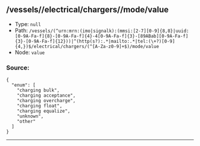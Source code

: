 ## /vessels/<RegExp>/electrical/chargers/<RegExp>/mode/value

* Type: `null`
* Path: `/vessels/(^urn:mrn:(imo|signalk):(mmsi:[2-7][0-9]{8,8}|uuid:[0-9A-Fa-f]{8}-[0-9A-Fa-f]{4}-4[0-9A-Fa-f]{3}-[89ABab][0-9A-Fa-f]{3}-[0-9A-Fa-f]{12}))|^(http(s?):.*|mailto:.*|tel:(\+?)[0-9]{4,})$/electrical/chargers/(^[A-Za-z0-9]+$)/mode/value`
* Node: `value`

### Source:
```
{
  "enum": [
    "charging bulk",
    "charging acceptance",
    "charging overcharge",
    "charging float",
    "charging equalize",
    "unknown",
    "other"
  ]
}
```

---

